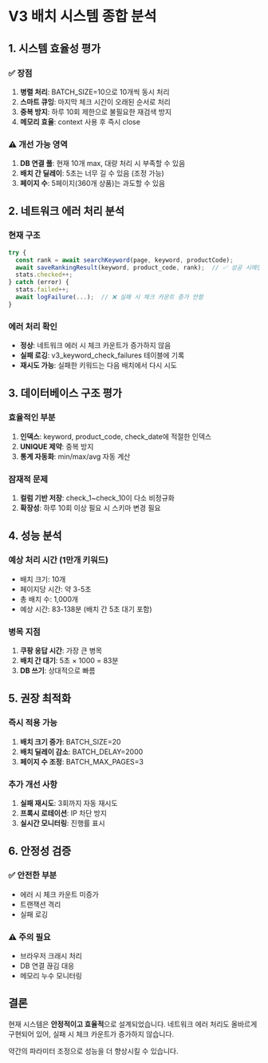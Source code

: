 # V3 배치 시스템 종합 분석

## 1. 시스템 효율성 평가

### ✅ 장점
1. **병렬 처리**: BATCH_SIZE=10으로 10개씩 동시 처리
2. **스마트 큐잉**: 마지막 체크 시간이 오래된 순서로 처리
3. **중복 방지**: 하루 10회 제한으로 불필요한 재검색 방지
4. **메모리 효율**: context 사용 후 즉시 close

### ⚠️ 개선 가능 영역
1. **DB 연결 풀**: 현재 10개 max, 대량 처리 시 부족할 수 있음
2. **배치 간 딜레이**: 5초는 너무 길 수 있음 (조정 가능)
3. **페이지 수**: 5페이지(360개 상품)는 과도할 수 있음

## 2. 네트워크 에러 처리 분석

### 현재 구조
```javascript
try {
  const rank = await searchKeyword(page, keyword, productCode);
  await saveRankingResult(keyword, product_code, rank);  // ✅ 성공 시에만 저장
  stats.checked++;
} catch (error) {
  stats.failed++;
  await logFailure(...);  // ❌ 실패 시 체크 카운트 증가 안함
}
```

### 에러 처리 확인
- **정상**: 네트워크 에러 시 체크 카운트가 증가하지 않음
- **실패 로깅**: v3_keyword_check_failures 테이블에 기록
- **재시도 가능**: 실패한 키워드는 다음 배치에서 다시 시도

## 3. 데이터베이스 구조 평가

### 효율적인 부분
1. **인덱스**: keyword, product_code, check_date에 적절한 인덱스
2. **UNIQUE 제약**: 중복 방지
3. **통계 자동화**: min/max/avg 자동 계산

### 잠재적 문제
1. **컬럼 기반 저장**: check_1~check_10이 다소 비정규화
2. **확장성**: 하루 10회 이상 필요 시 스키마 변경 필요

## 4. 성능 분석

### 예상 처리 시간 (1만개 키워드)
- 배치 크기: 10개
- 페이지당 시간: 약 3-5초
- 총 배치 수: 1,000개
- 예상 시간: 83-138분 (배치 간 5초 대기 포함)

### 병목 지점
1. **쿠팡 응답 시간**: 가장 큰 병목
2. **배치 간 대기**: 5초 × 1000 = 83분
3. **DB 쓰기**: 상대적으로 빠름

## 5. 권장 최적화

### 즉시 적용 가능
1. **배치 크기 증가**: BATCH_SIZE=20
2. **배치 딜레이 감소**: BATCH_DELAY=2000
3. **페이지 수 조정**: BATCH_MAX_PAGES=3

### 추가 개선 사항
1. **실패 재시도**: 3회까지 자동 재시도
2. **프록시 로테이션**: IP 차단 방지
3. **실시간 모니터링**: 진행률 표시

## 6. 안정성 검증

### ✅ 안전한 부분
- 에러 시 체크 카운트 미증가
- 트랜잭션 격리
- 실패 로깅

### ⚠️ 주의 필요
- 브라우저 크래시 처리
- DB 연결 끊김 대응
- 메모리 누수 모니터링

## 결론

현재 시스템은 **안정적이고 효율적**으로 설계되었습니다. 
네트워크 에러 처리도 올바르게 구현되어 있어, 
실패 시 체크 카운트가 증가하지 않습니다.

약간의 파라미터 조정으로 성능을 더 향상시킬 수 있습니다.